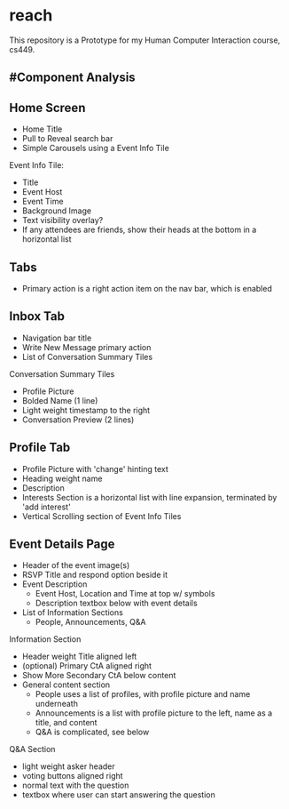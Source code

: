 # reach
This repository is a Prototype for my Human Computer Interaction course, cs449.

#Component Analysis
------------------

## Home Screen
- Home Title
- Pull to Reveal search bar
- Simple Carousels using a Event Info Tile

Event Info Tile:
- Title
- Event Host
- Event Time
- Background Image
- Text visibility overlay?
- If any attendees are friends, show their heads at the bottom in a horizontal list

## Tabs
- Primary action is a right action item on the nav bar, which is enabled

## Inbox Tab
- Navigation bar title
- Write New Message primary action
- List of Conversation Summary Tiles

Conversation Summary Tiles
- Profile Picture
- Bolded Name (1 line)
- Light weight timestamp to the right
- Conversation Preview (2 lines)

## Profile Tab
- Profile Picture with 'change' hinting text
- Heading weight name
- Description
- Interests Section is a horizontal list with line expansion, terminated by 'add interest'
- Vertical Scrolling section of Event Info Tiles

## Event Details Page
- Header of the event image(s)
- RSVP Title and respond option beside it
- Event Description
  - Event Host, Location and Time at top w/ symbols
  - Description textbox below with event details
- List of Information Sections
  - People, Announcements, Q&A

Information Section
- Header weight Title aligned left
- (optional) Primary CtA aligned right 
- Show More Secondary CtA below content
- General content section
  - People uses a list of profiles, with profile picture and name underneath
  - Announcements is a list with profile picture to the left, name as a title, and content
  - Q&A is complicated, see below

Q&A Section
- light weight asker header
- voting buttons aligned right
- normal text with the question
- textbox where user can start answering the question



